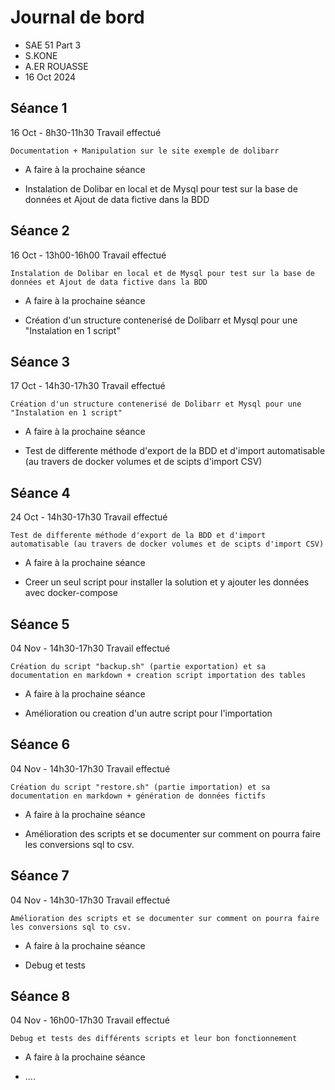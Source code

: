 # Journal de bord

* SAE 51 Part 3
* S.KONE
* A.ER ROUASSE
* 16 Oct 2024

## Séance 1

16 Oct - 8h30-11h30
Travail effectué
```
Documentation + Manipulation sur le site exemple de dolibarr
```
* A faire à la prochaine séance
- Instalation de Dolibar en local et de Mysql pour test sur la base de données et Ajout de data fictive dans la BDD

## Séance 2

16 Oct - 13h00-16h00 
Travail effectué
```
Instalation de Dolibar en local et de Mysql pour test sur la base de données et Ajout de data fictive dans la BDD
```
* A faire à la prochaine séance
- Création d'un structure contenerisé de Dolibarr et Mysql pour une "Instalation en 1 script"

## Séance 3
17 Oct - 14h30-17h30
Travail effectué
```
Création d'un structure contenerisé de Dolibarr et Mysql pour une "Instalation en 1 script"
```
* A faire à la prochaine séance
- Test de differente méthode d'export de la BDD et d'import automatisable (au travers de docker volumes et de scipts d'import CSV)

## Séance 4
24 Oct - 14h30-17h30
Travail effectué
```
Test de differente méthode d'export de la BDD et d'import automatisable (au travers de docker volumes et de scipts d'import CSV)
```

* A faire à la prochaine séance
- Creer un seul script pour installer la solution et y ajouter les données avec docker-compose

## Séance 5
04 Nov - 14h30-17h30
Travail effectué
```
Création du script "backup.sh" (partie exportation) et sa documentation en markdown + creation script importation des tables
```

* A faire à la prochaine séance
- Amélioration ou creation d'un autre script pour l'importation

## Séance 6
04 Nov - 14h30-17h30
Travail effectué
```
Création du script "restore.sh" (partie importation) et sa documentation en markdown + génération de données fictifs
```

* A faire à la prochaine séance
- Amélioration des scripts et se documenter sur comment on pourra faire les conversions sql to csv.


## Séance 7
04 Nov - 14h30-17h30
Travail effectué
```
Amélioration des scripts et se documenter sur comment on pourra faire les conversions sql to csv.
```

* A faire à la prochaine séance
- Debug et tests

## Séance 8
04 Nov - 16h00-17h30
Travail effectué
```
Debug et tests des différents scripts et leur bon fonctionnement
```

* A faire à la prochaine séance
- ....
